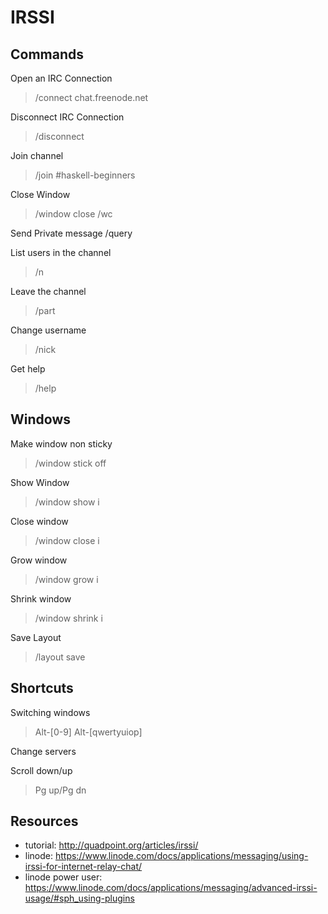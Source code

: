 # IRSSI

## Commands

Open an IRC Connection
> /connect chat.freenode.net

Disconnect IRC Connection
> /disconnect

Join channel
> /join #haskell-beginners

Close Window
> /window close
> /wc

Send Private message
/query <nickname>

List users in the channel
> /n

Leave the channel
> /part

Change username
> /nick <new-username>

Get help
> /help

## Windows

Make window non sticky
> /window stick off

Show Window
> /window show i

Close window
> /window close i

Grow window
> /window grow i

Shrink window
> /window shrink i

Save Layout
> /layout save

## Shortcuts

Switching windows
> Alt-[0-9]
> Alt-[qwertyuiop]

Change servers
> <C-X>

Scroll down/up
> Pg up/Pg dn

## Resources

- tutorial: http://quadpoint.org/articles/irssi/
- linode: https://www.linode.com/docs/applications/messaging/using-irssi-for-internet-relay-chat/
- linode power user: https://www.linode.com/docs/applications/messaging/advanced-irssi-usage/#sph_using-plugins
